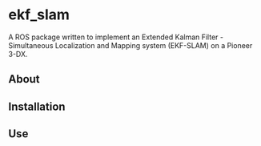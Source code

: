 # ekf_slam
A ROS package written to implement an Extended Kalman Filter - Simultaneous Localization and Mapping system (EKF-SLAM) on a Pioneer 3-DX.

## About

## Installation

## Use
